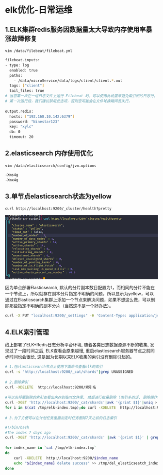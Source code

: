 # elk优化-日常运维

## 1.ELK集群redis服务因数据量太大导致内存使用率暴涨故障修复

`vim /data/filebeat/filebeat.yml`

```bash
filebeat.inputs:
- type: log
  enabled: true
  paths:
    - /data/microService/data/logs/client/client.*.out
  tags: ["client"]
  tail_files: true
# 当您第一次在一组日志文件上运行 Filebeat 时，可以使用此设置来避免索引旧的日志行。
# 第一次运行后，我们建议禁用此选项，否则您可能会在文件轮换期间丢失行。
  
output.redis:
  hosts: ["192.168.10.142:6379"]
  password: "Ninestar123"
  key: "xylc"
  db: 0
  timeout: 20

```

## 2.elasticsearch  内存使用优化

`vim /data/elasticsearch/config/jvm.options`

```bash
-Xms4g
-Xmx4g

```

## 3.单节点elasticsearch状态为yellow

`curl http://localhost:9200/_cluster/health?pretty`

![](assets/image-20221127214214459-20230610173808-7uke923.png)

因为单点部署Elasticsearch, 默认的分片副本数目配置为1，而相同的分片不能在一个节点上，所以就存在副本分片指定不明确的问题，所以显示为yellow，可以通过在Elasticsearch集群上添加一个节点来解决问题，如果不想这么做，可以删除那些指定不明确的副本分片（当然这不是一个好办法）。

```bash
curl -X PUT "localhost:9200/_settings" -H 'Content-Type: application/json' -d'{"number_of_replicas":0}'

```

## 4.ELK索引管理

线上部署了ELK+Redis日志分析平台环境, 随着各类日志数据源源不断的收集, 发现过了一段时间之后, ELK查看会原来越慢, 重启elasticsearch服务器节点之前同步时间也会很长,  这是因为长期以来ELK收集的索引没有删除引起的。

```bash
# 1.在elasticsearch节点上使用下面命令查看elk的索引
curl -s "http://localhost:9200/_cat/shards"|grep UNASSIGNED

# 2.删除索引
curl -XDELETE  http://localhost:9200/索引名

#可以先将要删除的索引查看出来存到临时文件里, 然后进行批量删除 (索引多的话, 删除操作会耗费一点时间) 
curl -XGET 'http://localhost:9200/_cat/shards'|awk '{print $1}'|uniq > /tmp/elk-index.tmp
for i in $(cat /tmp/elk-index.tmp);do curl -XDELETE  http://localhost:9200/$i;done

# 3.为了方便可以在计划任务里面加定时任务删除7天之前的日志索引 

```

```bash
#!/bin/bash
#The index 7 days ago
curl -XGET 'http://localhost:9200/_cat/shards' |awk '{print $1}' | grep xylc | grep `date -d "7 days ago" +%Y-%m-%d` |uniq > /tmp/elk-index.tmp
 
for index_name in `cat /tmp/elk-index.tmp` 
do
    curl -XDELETE  http://localhost:9200/$index_name
    echo "${index_name} delete success" >> /tmp/del_elasticseatch_index.log
done

```
